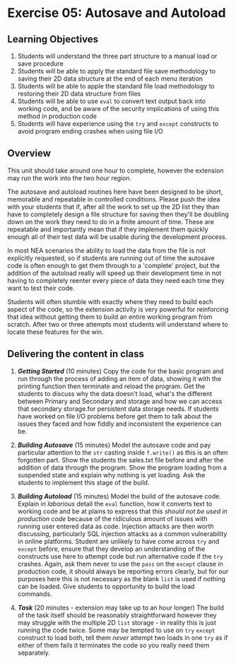 # Exercise 05: Autosave and Autoload

## Learning Objectives
1. Students will understand the three part structure to a manual load or save procedure
2. Students will be able to apply the standard file save methodology to saving their 2D data structure at the end of each menu iteration
3. Students will be able to apple the standard file load methodology to restoring their 2D data structure from files
4. Students will be able to use `eval` to convert text output back into working code, and be aware of the security implications of using this method in production code
5. Students will have experience using the `try` and `except` constructs to avoid program ending crashes when using file I/O
 
## Overview
This unit should take around one hour to complete, however the extension may run the work into the two hour region. 

The autosave and autoload routines here have been designed to be short, memorable and repeatable in controlled conditions. Please push the idea with your students that if, after all the work to set up the 2D list they than have to completely design a file structure for saving then they'll be doubling down on the work they need to do in a finite amount of time. These are repeatable and importantly mean that if they implement them quickly enough all of their test data will be usable during the development process.

In most NEA scenarios the ability to load the data from the file is not explicitly requested, so if students are running out of time the autosave code is often enough to get them through to a 'complete' project, but the addition of the autoload really will speed up their development time in not having to completely reenter every piece of data they need each time they want to test their code.

Students will often stumble with exactly where they need to build each aspect of the code, so the extension activity is very powerful for reinforcing that idea without getting them to build an entire working program from scratch. After two or three attempts most students will understand where to locate these features for the win.

## Delivering the content in class

1. ***Getting Started*** (10 minutes) Copy the code for the basic program and run through the process of adding an item of data, showing it with the printing function then terminate and reload the program. Get the students to discuss why the data doesn't load, what's the different between Primary and Secondary and storage and how we can access that secondary storage.for persistent data storage needs. If students have worked on file I/O problems before get them to talk about the issues they faced and how fiddly and inconsistent the experience can be.

2. ***Building Autosave*** (15 minutes) Model the autosave code and pay particular attention to the `str` casting inside `f.write()` as this is an often forgotten part. Show the students the sales.txt file before and after the addition of data through the program. Show the program loading from a suspended state and explain why nothing is yet loading. Ask the students to implement this stage of the build.

3. ***Building Autoload*** (15 minutes)  Model the build of the autosave code. Explain in *laborious* detail the `eval` function, how it converts text to working code and be at plains to express that this *should not be used in production code* because of the ridiculous amount of issues with running user entered data as code. Injection attacks are then worth discussing, particularly SQL injection attacks as a common vulnerability in online platforms. Student are unlikely to have come across `try` and `except` before, ensure that they develop an understanding of the constructs use here to attempt code but run alternative code if the `try` crashes. Again, ask them never to use the `pass` on the `except` clause in production code, it should always be reporting errors clearly, but for our purposes here this is not necessary as the blank `list` is used if nothing can be loaded. Give students to opportunity to build the load commands.

4. ***Task*** (20 minutes - extension may take up to an hour longer) The build of the task itself should be reasonably straightforward however they may struggle with the multiple 2D `list` storage - in reality this is just running the code twice. Some may be tempted to use on `try` `except` construct to load both, tell them *never* attempt two loads in one `try` as if either of them fails it terminates the code so you really need them separately.


  